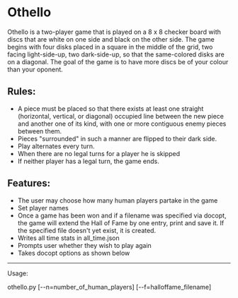 # Othello
Othello is a two-player game that is played on a 8 x 8 checker board with discs that are white on one side and black on the other side. The game begins with four disks placed in a square in the middle of the grid, two facing light-side-up, two dark-side-up, so that the same-colored disks are on a diagonal. The goal of the game is to have more discs be of your colour than your oponent.
 
Rules:
-
- A piece must be placed so that there exists at least one straight (horizontal, vertical, or diagonal) occupied line between the new piece and another one of its kind, with one or more contiguous enemy pieces between them.
- Pieces "surrounded" in such a manner are flipped to their dark side.
- Play alternates every turn.
- When there are no legal turns for a player he is skipped
- If neither player has a legal turn, the game ends.

Features:
-
- The user may choose how many human players partake in the game
- Set player names
- Once a game has been won and if a filename was specified via docopt, the game will extend the Hall of Fame by one entry, print and save it. If the specified file doesn't yet exist, it is created.
- Writes all time stats in all_time.json 
- Prompts user whether they wish to play again
- Takes docopt options as shown below
---
Usage:

othello.py [--n=number_of_human_players] [--f=halloffame_filename]